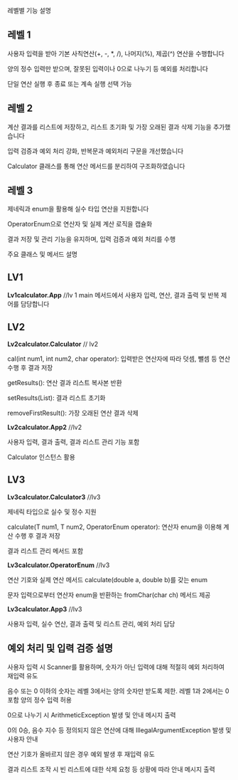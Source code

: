 레벨별 기능 설명

레벨 1
------------------------------------------------------------------------------------------------------------------------
사용자 입력을 받아 기본 사칙연산(+, -, *, /), 나머지(%), 제곱(^) 연산을 수행합니다

양의 정수 입력만 받으며, 잘못된 입력이나 0으로 나누기 등 예외를 처리합니다

단일 연산 실행 후 종료 또는 계속 실행 선택 가능

레벨 2
------------------------------------------------------------------------------------------------------------------------
계산 결과를 리스트에 저장하고, 리스트 초기화 및 가장 오래된 결과 삭제 기능을 추가했습니다

입력 검증과 예외 처리 강화,  반복문과 예외처리 구문을 개선했습니다

Calculator 클래스를 통해 연산 메서드를 분리하여 구조화하였습니다

레벨 3
------------------------------------------------------------------------------------------------------------------------
제네릭과 enum을 활용해 실수 타입 연산을 지원합니다

OperatorEnum으로 연산자 및 실제 계산 로직을 캡슐화

결과 저장 및 관리 기능을 유지하며, 입력 검증과 예외 처리를 수행


주요 클래스 및 메서드 설명

LV1
------------------------------------------------------------------------------------------------------------------------
**Lv1calculator.App** //lv 1
main 메서드에서 사용자 입력, 연산, 결과 출력 및 반복 제어를 담당합니다

LV2
------------------------------------------------------------------------------------------------------------------------
**Lv2calculator.Calculator** // lv2

cal(int num1, int num2, char operator): 입력받은 연산자에 따라 덧셈, 뺄셈 등 연산 수행 후 결과 저장

getResults(): 연산 결과 리스트 복사본 반환

setResults(List<Integer>): 결과 리스트 초기화

removeFirstResult(): 가장 오래된 연산 결과 삭제


**Lv2calculator.App2** //lv2

사용자 입력, 결과 출력, 결과 리스트 관리 기능 포함

Calculator 인스턴스 활용

LV3
------------------------------------------------------------------------------------------------------------------------
**Lv3calculator.Calculator3<T extends Number>** //lv3

제네릭 타입으로 실수 및 정수 지원

calculate(T num1, T num2, OperatorEnum operator): 연산자 enum을 이용해 계산 수행 후 결과 저장

결과 리스트 관리 메서드 포함

**Lv3calculator.OperatorEnum** //lv3

연산 기호와 실제 연산 메서드 calculate(double a, double b)를 갖는 enum

문자 입력으로부터 연산자 enum을 반환하는 fromChar(char ch) 메서드 제공

**Lv3calculator.App3**  //lv3

사용자 입력, 실수 연산, 결과 출력 및 리스트 관리, 예외 처리 담당


예외 처리 및 입력 검증 설명
------------------------------------------------------------------------------------------------------------------------
사용자 입력 시 Scanner를 활용하며, 숫자가 아닌 입력에 대해 적절히 예외 처리하여 재입력 유도

음수 또는 0 이하의 숫자는 레벨 3에서는 양의 숫자만 받도록 제한. 레벨 1과 2에서는 0 포함 양의 정수 입력 허용

0으로 나누기 시 ArithmeticException 발생 및 안내 메시지 출력

0의 0승, 음수 지수 등 정의되지 않은 연산에 대해 IllegalArgumentException 발생 및 사용자 안내

연산 기호가 올바르지 않은 경우 예외 발생 후 재입력 유도

결과 리스트 조작 시 빈 리스트에 대한 삭제 요청 등 상황에 따라 안내 메시지 출력
